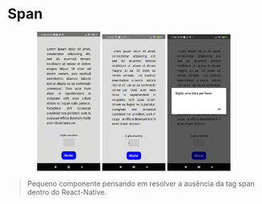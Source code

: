 # Span
<p align="center">
  <img src="screen.gif" width="25%"  alt="tela da aplicação">
  <img src="screen01.jpg" width="25%"  alt="tela da aplicação">
  <img src="screen02.jpg" width="25%"  alt="tela da aplicação">
</p>

> Pequeno componente pensando em resolver a ausência da tag span dentro do React-Native.
